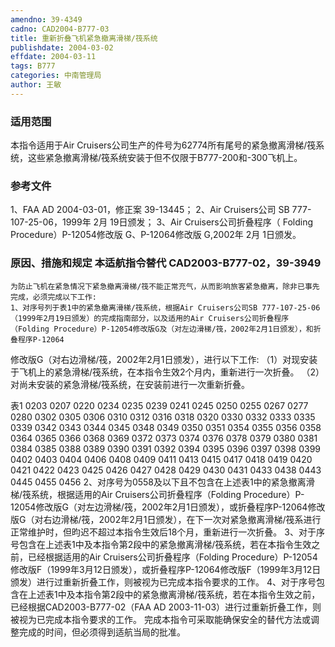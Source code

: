 ```yaml
---
amendno: 39-4349
cadno: CAD2004-B777-03
title: 重新折叠飞机紧急撤离滑梯/筏系统
publishdate: 2004-03-02
effdate: 2004-03-11
tags: B777
categories: 中南管理局
author: 王敏
---
```


### 适用范围 
本指令适用于Air Cruisers公司生产的件号为62774所有尾号的紧急撤离滑梯/筏系统，这些紧急撤离滑梯/筏系统安装于但不仅限于B777-200和-300飞机上。

<!--more-->
### 参考文件
1、FAA AD 2004-03-01，修正案 39-13445；
 2、Air Cruisers公司 SB 777-107-25-06，1999年 2月 19日颁发；
 3、Air Cruisers公司折叠程序（ Folding Procedure）P-12054修改版 G、P-12064修改版 G,2002年 2月 1日颁发。

### 原因、措施和规定 本适航指令替代 CAD2003-B777-02，39-3949 
    为防止飞机在紧急情况下紧急撤离滑梯/筏不能正常充气，从而影响旅客紧急撤离，除非已事先完成，必须完成以下工作: 
    1、对序号列于表1中的紧急撤离滑梯/筏系统，根据Air Cruisers公司SB 777-107-25-06（1999年2月19日颁发）的完成指南部分，以及适用的Air Cruisers公司折叠程序（Folding Procedure）P-12054修改版G及（对左边滑梯/筏，2002年2月1日颁发），和折叠程序P-12064
  
修改版G（对右边滑梯/筏，2002年2月1日颁发），进行以下工作: 
     （1）对现安装于飞机上的紧急滑梯/筏系统，在本指令生效2个月内，重新进行一次折叠。 
     （2）对尚未安装的紧急滑梯/筏系统，在安装前进行一次重新折叠。 

表1 0203 0207 0220 0234 0235 0239 0241 0245 0250 0255 0267 0277 0280 0302 0305 0306 0310 0312 0316 0318 0320 0330 0332 0333 0335 0339 0342 0343 0344 0345 0348 0349 0350 0351 0354 0355 0356 0358 0364 0365 0366 0368 0369 0372 0373 0374 0376 0378 0379 0380 0381 0384 0385 0388 0389 0390 0391 0392 0394 0395 0396 0397 0398 0399 0402 0403 0404 0406 0408 0409 0411 0413 0415 0417 0418 0419 0420 0421 0422 0423 0425 0426 0427 0428 0429 0430 0431 0433 0438 0443 0445 0455 0456 
    2、对序号为0558及以下且不包含在上述表1中的紧急撤离滑梯/筏系统，根据适用的Air Cruisers公司折叠程序（Folding Procedure）P-12054修改版G（对左边滑梯/筏，2002年2月1日颁发），或折叠程序P-12064修改版G（对右边滑梯/筏，2002年2月1日颁发），在下一次对紧急撤离滑梯/筏系进行正常维护时，但昀迟不超过本指令生效后18个月，重新进行一次折叠。 
    3、对于序号包含在上述表1中及本指令第2段中的紧急撤离滑梯/筏系统，若在本指令生效之前，已经根据适用的Air Cruisers公司折叠程序（Folding Procedure）P-12054修改版F（1999年3月12日颁发），或折叠程序P-12064修改版F（1999年3月12日颁发）进行过重新折叠工作，则被视为已完成本指令要求的工作。 
    4、对于序号包含在上述表1中及本指令第2段中的紧急撤离滑梯/筏系统，若在本指令生效之前，已经根据CAD2003-B777-02（FAA AD 2003-11-03）进行过重新折叠工作，则被视为已完成本指令要求的工作。 
    完成本指令可采取能确保安全的替代方法或调整完成的时间，但必须得到适航当局的批准。
